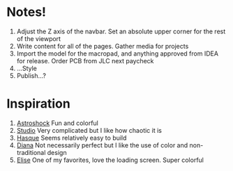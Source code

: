 # Notes!
1. Adjust the Z axis of the navbar. Set an absolute upper corner for the rest of the viewport
2. Write content for all of the pages. Gather media for projects
3. Import the model for the macropad, and anything approved from IDEA for release. Order PCB from JLC next paycheck
4. ...Style
5. Publish...?

# Inspiration

1. [Astroshock](https://astroshock.com/)
Fun and colorful
2. [Studio](https://www.netdreams.co.uk/)
Very complicated but I like how chaotic it is
3. [Hasque](https://hasque.com/)
Seems relatively easy to build
4. [Diana](https://diana.lu/)
Not necessarily perfect but I like the use of color and non-traditional design
5. [Elise](https://elisekim.co/)
One of my favorites, love the loading screen. Super colorful 